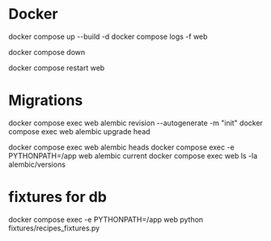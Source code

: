# Docker
docker compose up --build -d
docker compose logs -f web

docker compose down

docker compose restart web

# Migrations
docker compose exec web alembic revision --autogenerate -m "init"
docker compose exec web alembic upgrade head

docker compose exec web alembic heads
docker compose exec -e PYTHONPATH=/app web alembic current
docker compose exec web ls -la alembic/versions

# fixtures for db
docker compose exec -e PYTHONPATH=/app web python fixtures/recipes_fixtures.py







